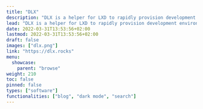 ```yaml
---
title: "DLX"
description: "DLX is a helper for LXD to rapidly provision development environments on your own hardware."
lead: "DLX is a helper for LXD to rapidly provision development environments on your own hardware."
date: 2022-03-31T13:53:56+02:00
lastmod: 2022-03-31T13:53:56+02:00
draft: false
images: ["dlx.png"]
link: "https://dlx.rocks"
menu:
  showcase:
    parent: "browse"
weight: 210
toc: false
pinned: false
types: ["software"]
functionalities: ["blog", "dark mode", "search"]
---
```

